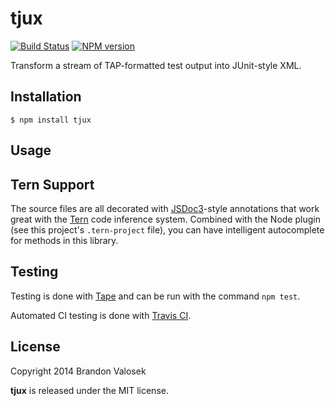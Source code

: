 # tjux

[![Build Status](https://travis-ci.org/bvalosek/tjux.png?branch=master)](https://travis-ci.org/bvalosek/tjux)
[![NPM version](https://badge.fury.io/js/tjux.png)](http://badge.fury.io/js/tjux)

Transform a stream of TAP-formatted test output into JUnit-style XML.

## Installation

```
$ npm install tjux
```

## Usage



## Tern Support

The source files are all decorated with [JSDoc3](http://usejsdoc.org/)-style
annotations that work great with the [Tern](http://ternjs.net/) code inference
system. Combined with the Node plugin (see this project's `.tern-project`
file), you can have intelligent autocomplete for methods in this library.

## Testing

Testing is done with [Tape](http://github.com/substack/tape) and can be run
with the command `npm test`.

Automated CI testing is done with [Travis
CI](https://travis-ci.org/bvalosek/tjux).

## License
Copyright 2014 Brandon Valosek

**tjux** is released under the MIT license.
